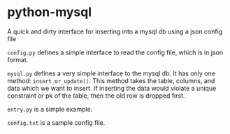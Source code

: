 # python-mysql
A quick and dirty interface for inserting into a mysql db using a json config file

`config.py` defines a simple interface to read the config file, which is in json format.

`mysql.py` defines a very simple interface to the mysql db. It has only one method: `insert_or_update()`. This method takes the table, columns, and data which we want to insert. If inserting the data would violate a unique constraint or pk of the table, then the old row is dropped first.

`entry.py` is a simple example.

`config.txt` is a sample config file.
